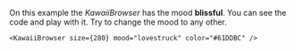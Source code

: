 On this example the *KawaiiBrowser* has the mood <b>blissful</b>. You can see the code and play with it. Try to change the mood to any other.

```
<KawaiiBrowser size={280} mood="lovestruck" color="#61DDBC" />
```
